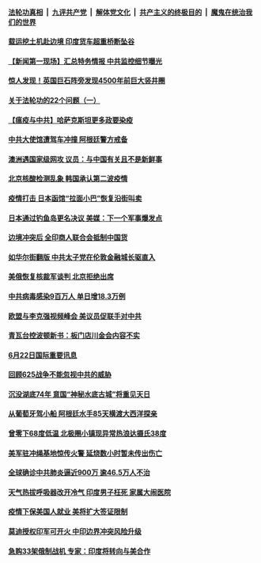 ####  [法轮功真相](../../../../basic/blob/master/README.md?t=06231602) &nbsp;|&nbsp; [九评共产党](../../../../9ping.md/blob/master/README.md?t=06231602) &nbsp;|&nbsp; [解体党文化](../../../../jtdwh.md/blob/master/README.md?t=06231602)  &nbsp;|&nbsp; [共产主义的终极目的](../../../../gczydzjmd.md/blob/master/README.md?t=06231602) &nbsp;|&nbsp; [魔鬼在统治我们的世界](../../../../mgztzwmdsj.md/blob/master/README.md?t=06231602) 

#### [载运挖土机赴边境 印度货车超重桥断坠谷](../pages/prog202/a102877511.md?t=06231602) 

#### [【新闻第一现场】汇总特务情报 中共监控细节曝光](../pages/prog202/a102877516.md?t=06231602) 

#### [惊人发现！英国巨石阵旁发现4500年前巨大竖井圈](../pages/prog202/a102877442.md?t=06231602) 

#### [关于法轮功的22个问题（一）](../pages/prog202/a102877409.md?t=06231602) 

#### [【瘟疫与中共】哈萨克斯坦更多政要染疫](../pages/prog202/a102877396.md?t=06231602) 

#### [中共大使馆遭驾车冲撞 阿根廷警方戒备](../pages/prog202/a102877350.md?t=06231602) 

#### [澳洲遇国家级网攻 议员：与中国有关且不是新鲜事](../pages/prog202/a102877326.md?t=06231602) 

#### [北京核酸检测乱象 韩国承认第二波疫情](../pages/prog202/a102877061.md?t=06231602) 

#### [疫情打击 日本函馆“拉面小巴”恢复沿街叫卖](../pages/prog202/a102876905.md?t=06231602) 


#### [日本通过钓鱼岛更名决议 美媒：下一个军事爆发点](../pages/prog202/a102877075.md?t=06231602) 

#### [边境冲突后 全印商人联合会抵制中国货](../pages/prog202/a102877021.md?t=06231602) 

#### [如华尔街翻版 中共太子党在伦敦金融城长驱直入](../pages/prog202/a102877013.md?t=06231602) 


#### [美俄恢复核裁军谈判 北京拒绝出席](../pages/prog202/a102876935.md?t=06231602) 

#### [中共病毒感染9百万人 单日增18.3万例](../pages/prog202/a102876920.md?t=06231602) 

#### [欧盟与李克强视频峰会 美议员促联手对中共](../pages/prog202/a102876909.md?t=06231602) 

#### [青瓦台控波顿新书：板门店川金会内容不实](../pages/prog202/a102876864.md?t=06231602) 


#### [6月22日国际重要讯息](../pages/prog202/a102876725.md?t=06231602) 

#### [回顾625战争不能忽视中共的威胁](../pages/prog202/a102876730.md?t=06231602) 

#### [沉没湖底74年 意国“神秘水底古城”将重见天日](../pages/prog202/a102876626.md?t=06231602) 

#### [从葡萄牙驾小船 阿根廷水手85天横渡大西洋探亲](../pages/prog202/a102876648.md?t=06231602) 

#### [曾零下68度低温 北极圈小镇现异常热浪达摄氏38度](../pages/prog202/a102876655.md?t=06231602) 

#### [美军驻冲绳基地惊传火警 延烧数小时暂未传出伤亡](../pages/prog202/a102876585.md?t=06231602) 

#### [全球确诊中共肺炎逼近900万 逾46.5万人不治](../pages/prog202/a102876535.md?t=06231602) 

#### [天气热拔呼吸器改开冷气 印度男子枉死 家属大闹医院](../pages/prog202/a102876523.md?t=06231602) 

#### [疫情下保美国人就业 美将扩大签证限制](../pages/prog202/a102876389.md?t=06231602) 

#### [莫迪授权印军可开火 中印边界冲突风险升级](../pages/prog202/a102876400.md?t=06231602) 

#### [急购33架俄制战机 专家：印度将转向与美合作](../pages/prog202/a102876409.md?t=06231602) 

